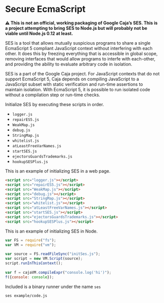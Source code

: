 
# Secure EcmaScript

**:warning: This is not an official, working packaging of Google
Caja’s SES.  This is a project attempting to bring SES to Node.js but
will probably not be viable until Node.js 0.12 at least.**

SES is a tool that allows mutually suspicious programs to share a single
EcmaScript 5 compliant JavaScript context without interfering with each
other.  It does this by freezing everything that is accessible in global
scope, removing interfaces that would allow programs to interfe with
each-other, and providing the ability to evaluate arbitrary code in
isolation.

SES is a part of the Google Caja project.  For JavaScript contexts that
do not support EcmaScript 5, Caja depends on compiling JavaScript to a
JavaScript subset with static verification and run-time assertions to
maintain isolation.  With EcmaScript 5, it is possible to run isolated
code without a compilation step or run-time checks.

Initialize SES by executing these scripts in order.

-   `logger.js`
-   `repairES5.js`
-   `WeakMap.js`
-   `debug.js`
-   `StringMap.js`
-   `whitelist.js`
-   `atLeastFreeVarNames.js`
-   `startSES.js`
-   `ejectorsGuardsTrademarks.js`
-   `hookupSESPlus.js`

This is an example of initializing SES in a web page.

```html
<script src="logger.js"></script>
<script src="repairES5.js"></script>
<script src="WeakMap.js"></script>
<script src="debug.js"></script>
<script src="StringMap.js"></script>
<script src="whitelist.js"></script>
<script src="atLeastFreeVarNames.js"></script>
<script src="startSES.js"></script>
<script src="ejectorsGuardsTrademarks.js"></script>
<script src="hookupSESPlus.js"></script>
```

This is an example of initializing SES in Node.

```javascript
var FS = require("fs");
var VM = require("vm");
 
var source = FS.readFileSync("initSes.js");
var script = new VM.Script(source);
script.runInThisContext();
 
var f = cajaVM.compileExpr("console.log('hi')");
f({console: console});
```

Included is a binary runner under the name `ses`

```bash
ses example/code.js
```

